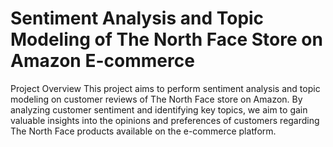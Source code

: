 # Sentiment Analysis and Topic Modeling of The North Face Store on Amazon E-commerce
Project Overview
This project aims to perform sentiment analysis and topic modeling on customer reviews of The North Face store on Amazon. By analyzing customer sentiment and identifying key topics, we aim to gain valuable insights into the opinions and preferences of customers regarding The North Face products available on the e-commerce platform.
